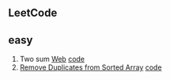 ## LeetCode

## easy

1. Two sum [Web](https://leetcode.com/problems/two-sum/) [code]()
2. [Remove Duplicates from Sorted Array](https://leetcode.com/problems/remove-duplicates-from-sorted-array/) [code]()

